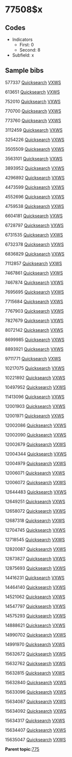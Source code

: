 # 77508$x

## Codes

-   Indicators
    -   First: 0
    -   Second: 8
-   Subfield: x

## Sample bibs

577337 [Quicksearch](https://search.library.yale.edu/catalog/577337) [VXWS](http://prodorbis.library.yale.edu:7014/vxws/GetHoldingsService?bibId=577337)

613651 [Quicksearch](https://search.library.yale.edu/catalog/613651) [VXWS](http://prodorbis.library.yale.edu:7014/vxws/GetHoldingsService?bibId=613651)

752010 [Quicksearch](https://search.library.yale.edu/catalog/752010) [VXWS](http://prodorbis.library.yale.edu:7014/vxws/GetHoldingsService?bibId=752010)

770700 [Quicksearch](https://search.library.yale.edu/catalog/770700) [VXWS](http://prodorbis.library.yale.edu:7014/vxws/GetHoldingsService?bibId=770700)

773760 [Quicksearch](https://search.library.yale.edu/catalog/773760) [VXWS](http://prodorbis.library.yale.edu:7014/vxws/GetHoldingsService?bibId=773760)

3112459 [Quicksearch](https://search.library.yale.edu/catalog/3112459) [VXWS](http://prodorbis.library.yale.edu:7014/vxws/GetHoldingsService?bibId=3112459)

3254226 [Quicksearch](https://search.library.yale.edu/catalog/3254226) [VXWS](http://prodorbis.library.yale.edu:7014/vxws/GetHoldingsService?bibId=3254226)

3505509 [Quicksearch](https://search.library.yale.edu/catalog/3505509) [VXWS](http://prodorbis.library.yale.edu:7014/vxws/GetHoldingsService?bibId=3505509)

3563101 [Quicksearch](https://search.library.yale.edu/catalog/3563101) [VXWS](http://prodorbis.library.yale.edu:7014/vxws/GetHoldingsService?bibId=3563101)

3893952 [Quicksearch](https://search.library.yale.edu/catalog/3893952) [VXWS](http://prodorbis.library.yale.edu:7014/vxws/GetHoldingsService?bibId=3893952)

4296892 [Quicksearch](https://search.library.yale.edu/catalog/4296892) [VXWS](http://prodorbis.library.yale.edu:7014/vxws/GetHoldingsService?bibId=4296892)

4473599 [Quicksearch](https://search.library.yale.edu/catalog/4473599) [VXWS](http://prodorbis.library.yale.edu:7014/vxws/GetHoldingsService?bibId=4473599)

4552696 [Quicksearch](https://search.library.yale.edu/catalog/4552696) [VXWS](http://prodorbis.library.yale.edu:7014/vxws/GetHoldingsService?bibId=4552696)

4759538 [Quicksearch](https://search.library.yale.edu/catalog/4759538) [VXWS](http://prodorbis.library.yale.edu:7014/vxws/GetHoldingsService?bibId=4759538)

6604181 [Quicksearch](https://search.library.yale.edu/catalog/6604181) [VXWS](http://prodorbis.library.yale.edu:7014/vxws/GetHoldingsService?bibId=6604181)

6728797 [Quicksearch](https://search.library.yale.edu/catalog/6728797) [VXWS](http://prodorbis.library.yale.edu:7014/vxws/GetHoldingsService?bibId=6728797)

6731535 [Quicksearch](https://search.library.yale.edu/catalog/6731535) [VXWS](http://prodorbis.library.yale.edu:7014/vxws/GetHoldingsService?bibId=6731535)

6732378 [Quicksearch](https://search.library.yale.edu/catalog/6732378) [VXWS](http://prodorbis.library.yale.edu:7014/vxws/GetHoldingsService?bibId=6732378)

6836829 [Quicksearch](https://search.library.yale.edu/catalog/6836829) [VXWS](http://prodorbis.library.yale.edu:7014/vxws/GetHoldingsService?bibId=6836829)

7112857 [Quicksearch](https://search.library.yale.edu/catalog/7112857) [VXWS](http://prodorbis.library.yale.edu:7014/vxws/GetHoldingsService?bibId=7112857)

7467861 [Quicksearch](https://search.library.yale.edu/catalog/7467861) [VXWS](http://prodorbis.library.yale.edu:7014/vxws/GetHoldingsService?bibId=7467861)

7467874 [Quicksearch](https://search.library.yale.edu/catalog/7467874) [VXWS](http://prodorbis.library.yale.edu:7014/vxws/GetHoldingsService?bibId=7467874)

7695695 [Quicksearch](https://search.library.yale.edu/catalog/7695695) [VXWS](http://prodorbis.library.yale.edu:7014/vxws/GetHoldingsService?bibId=7695695)

7715684 [Quicksearch](https://search.library.yale.edu/catalog/7715684) [VXWS](http://prodorbis.library.yale.edu:7014/vxws/GetHoldingsService?bibId=7715684)

7767903 [Quicksearch](https://search.library.yale.edu/catalog/7767903) [VXWS](http://prodorbis.library.yale.edu:7014/vxws/GetHoldingsService?bibId=7767903)

7827679 [Quicksearch](https://search.library.yale.edu/catalog/7827679) [VXWS](http://prodorbis.library.yale.edu:7014/vxws/GetHoldingsService?bibId=7827679)

8072142 [Quicksearch](https://search.library.yale.edu/catalog/8072142) [VXWS](http://prodorbis.library.yale.edu:7014/vxws/GetHoldingsService?bibId=8072142)

8699985 [Quicksearch](https://search.library.yale.edu/catalog/8699985) [VXWS](http://prodorbis.library.yale.edu:7014/vxws/GetHoldingsService?bibId=8699985)

8893921 [Quicksearch](https://search.library.yale.edu/catalog/8893921) [VXWS](http://prodorbis.library.yale.edu:7014/vxws/GetHoldingsService?bibId=8893921)

9711771 [Quicksearch](https://search.library.yale.edu/catalog/9711771) [VXWS](http://prodorbis.library.yale.edu:7014/vxws/GetHoldingsService?bibId=9711771)

10217075 [Quicksearch](https://search.library.yale.edu/catalog/10217075) [VXWS](http://prodorbis.library.yale.edu:7014/vxws/GetHoldingsService?bibId=10217075)

10221892 [Quicksearch](https://search.library.yale.edu/catalog/10221892) [VXWS](http://prodorbis.library.yale.edu:7014/vxws/GetHoldingsService?bibId=10221892)

10497952 [Quicksearch](https://search.library.yale.edu/catalog/10497952) [VXWS](http://prodorbis.library.yale.edu:7014/vxws/GetHoldingsService?bibId=10497952)

11413096 [Quicksearch](https://search.library.yale.edu/catalog/11413096) [VXWS](http://prodorbis.library.yale.edu:7014/vxws/GetHoldingsService?bibId=11413096)

12001903 [Quicksearch](https://search.library.yale.edu/catalog/12001903) [VXWS](http://prodorbis.library.yale.edu:7014/vxws/GetHoldingsService?bibId=12001903)

12001971 [Quicksearch](https://search.library.yale.edu/catalog/12001971) [VXWS](http://prodorbis.library.yale.edu:7014/vxws/GetHoldingsService?bibId=12001971)

12002086 [Quicksearch](https://search.library.yale.edu/catalog/12002086) [VXWS](http://prodorbis.library.yale.edu:7014/vxws/GetHoldingsService?bibId=12002086)

12002090 [Quicksearch](https://search.library.yale.edu/catalog/12002090) [VXWS](http://prodorbis.library.yale.edu:7014/vxws/GetHoldingsService?bibId=12002090)

12002679 [Quicksearch](https://search.library.yale.edu/catalog/12002679) [VXWS](http://prodorbis.library.yale.edu:7014/vxws/GetHoldingsService?bibId=12002679)

12004344 [Quicksearch](https://search.library.yale.edu/catalog/12004344) [VXWS](http://prodorbis.library.yale.edu:7014/vxws/GetHoldingsService?bibId=12004344)

12004979 [Quicksearch](https://search.library.yale.edu/catalog/12004979) [VXWS](http://prodorbis.library.yale.edu:7014/vxws/GetHoldingsService?bibId=12004979)

12006071 [Quicksearch](https://search.library.yale.edu/catalog/12006071) [VXWS](http://prodorbis.library.yale.edu:7014/vxws/GetHoldingsService?bibId=12006071)

12006072 [Quicksearch](https://search.library.yale.edu/catalog/12006072) [VXWS](http://prodorbis.library.yale.edu:7014/vxws/GetHoldingsService?bibId=12006072)

12644483 [Quicksearch](https://search.library.yale.edu/catalog/12644483) [VXWS](http://prodorbis.library.yale.edu:7014/vxws/GetHoldingsService?bibId=12644483)

12649251 [Quicksearch](https://search.library.yale.edu/catalog/12649251) [VXWS](http://prodorbis.library.yale.edu:7014/vxws/GetHoldingsService?bibId=12649251)

12658072 [Quicksearch](https://search.library.yale.edu/catalog/12658072) [VXWS](http://prodorbis.library.yale.edu:7014/vxws/GetHoldingsService?bibId=12658072)

12687318 [Quicksearch](https://search.library.yale.edu/catalog/12687318) [VXWS](http://prodorbis.library.yale.edu:7014/vxws/GetHoldingsService?bibId=12687318)

12704745 [Quicksearch](https://search.library.yale.edu/catalog/12704745) [VXWS](http://prodorbis.library.yale.edu:7014/vxws/GetHoldingsService?bibId=12704745)

12718545 [Quicksearch](https://search.library.yale.edu/catalog/12718545) [VXWS](http://prodorbis.library.yale.edu:7014/vxws/GetHoldingsService?bibId=12718545)

12820087 [Quicksearch](https://search.library.yale.edu/catalog/12820087) [VXWS](http://prodorbis.library.yale.edu:7014/vxws/GetHoldingsService?bibId=12820087)

12873827 [Quicksearch](https://search.library.yale.edu/catalog/12873827) [VXWS](http://prodorbis.library.yale.edu:7014/vxws/GetHoldingsService?bibId=12873827)

12875693 [Quicksearch](https://search.library.yale.edu/catalog/12875693) [VXWS](http://prodorbis.library.yale.edu:7014/vxws/GetHoldingsService?bibId=12875693)

14416231 [Quicksearch](https://search.library.yale.edu/catalog/14416231) [VXWS](http://prodorbis.library.yale.edu:7014/vxws/GetHoldingsService?bibId=14416231)

14464140 [Quicksearch](https://search.library.yale.edu/catalog/14464140) [VXWS](http://prodorbis.library.yale.edu:7014/vxws/GetHoldingsService?bibId=14464140)

14521062 [Quicksearch](https://search.library.yale.edu/catalog/14521062) [VXWS](http://prodorbis.library.yale.edu:7014/vxws/GetHoldingsService?bibId=14521062)

14547797 [Quicksearch](https://search.library.yale.edu/catalog/14547797) [VXWS](http://prodorbis.library.yale.edu:7014/vxws/GetHoldingsService?bibId=14547797)

14575293 [Quicksearch](https://search.library.yale.edu/catalog/14575293) [VXWS](http://prodorbis.library.yale.edu:7014/vxws/GetHoldingsService?bibId=14575293)

14888621 [Quicksearch](https://search.library.yale.edu/catalog/14888621) [VXWS](http://prodorbis.library.yale.edu:7014/vxws/GetHoldingsService?bibId=14888621)

14990702 [Quicksearch](https://search.library.yale.edu/catalog/14990702) [VXWS](http://prodorbis.library.yale.edu:7014/vxws/GetHoldingsService?bibId=14990702)

14991970 [Quicksearch](https://search.library.yale.edu/catalog/14991970) [VXWS](http://prodorbis.library.yale.edu:7014/vxws/GetHoldingsService?bibId=14991970)

15632672 [Quicksearch](https://search.library.yale.edu/catalog/15632672) [VXWS](http://prodorbis.library.yale.edu:7014/vxws/GetHoldingsService?bibId=15632672)

15632762 [Quicksearch](https://search.library.yale.edu/catalog/15632762) [VXWS](http://prodorbis.library.yale.edu:7014/vxws/GetHoldingsService?bibId=15632762)

15632815 [Quicksearch](https://search.library.yale.edu/catalog/15632815) [VXWS](http://prodorbis.library.yale.edu:7014/vxws/GetHoldingsService?bibId=15632815)

15632840 [Quicksearch](https://search.library.yale.edu/catalog/15632840) [VXWS](http://prodorbis.library.yale.edu:7014/vxws/GetHoldingsService?bibId=15632840)

15633096 [Quicksearch](https://search.library.yale.edu/catalog/15633096) [VXWS](http://prodorbis.library.yale.edu:7014/vxws/GetHoldingsService?bibId=15633096)

15634087 [Quicksearch](https://search.library.yale.edu/catalog/15634087) [VXWS](http://prodorbis.library.yale.edu:7014/vxws/GetHoldingsService?bibId=15634087)

15634092 [Quicksearch](https://search.library.yale.edu/catalog/15634092) [VXWS](http://prodorbis.library.yale.edu:7014/vxws/GetHoldingsService?bibId=15634092)

15634317 [Quicksearch](https://search.library.yale.edu/catalog/15634317) [VXWS](http://prodorbis.library.yale.edu:7014/vxws/GetHoldingsService?bibId=15634317)

15634407 [Quicksearch](https://search.library.yale.edu/catalog/15634407) [VXWS](http://prodorbis.library.yale.edu:7014/vxws/GetHoldingsService?bibId=15634407)

15635047 [Quicksearch](https://search.library.yale.edu/catalog/15635047) [VXWS](http://prodorbis.library.yale.edu:7014/vxws/GetHoldingsService?bibId=15635047)

**Parent topic:**[775](../../tags/775/775.md)


